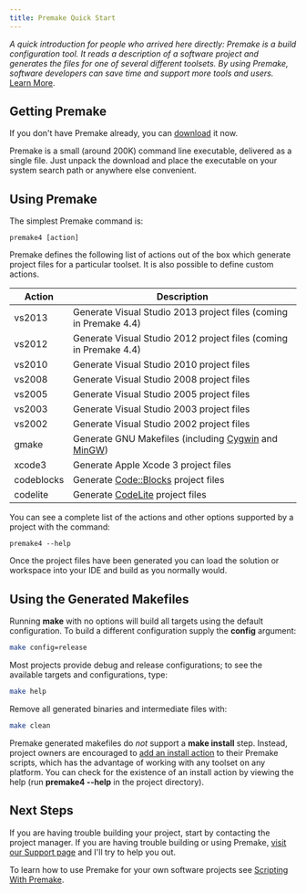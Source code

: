 ```yaml
---
title: Premake Quick Start
---
```


*A quick introduction for people who arrived here directly: Premake is a build configuration tool. It reads a description of a software project and generates the files for one of several different toolsets. By using Premake, software developers can save time and support more tools and users.* [Learn More](http://github.com/premake/premake-4.x/wiki).

## Getting Premake ##

If you don't have Premake already, you can [download](http://premake.github.io/download.html) it now.

Premake is a small (around 200K) command line executable, delivered as a single file. Just unpack the download and place the executable on your system search path or anywhere else convenient.

## Using Premake ##

The simplest Premake command is:

```
premake4 [action]
```

Premake defines the following list of actions out of the box which generate project files for a particular toolset. It is also possible to define custom actions.

| Action     | Description                                                         |
|------------|---------------------------------------------------------------------|
| vs2013     | Generate Visual Studio 2013 project files (coming in Premake 4.4)   |
| vs2012     | Generate Visual Studio 2012 project files (coming in Premake 4.4)   |
| vs2010     | Generate Visual Studio 2010 project files                           |
| vs2008     | Generate Visual Studio 2008 project files                           |
| vs2005     | Generate Visual Studio 2005 project files                           |
| vs2003     | Generate Visual Studio 2003 project files                           |
| vs2002     | Generate Visual Studio 2002 project files                           |
| gmake      | Generate GNU Makefiles (including [Cygwin][2] and [MinGW][3])       |
| xcode3     | Generate Apple Xcode 3 project files                                |
| codeblocks | Generate [Code::Blocks][4] project files                            |
| codelite   | Generate [CodeLite][5] project files                                |

You can see a complete list of the actions and other options supported by a project with the command:

```
premake4 --help
```

Once the project files have been generated you can load the solution or workspace into your IDE and build as you normally would.

## Using the Generated Makefiles ##

Running **make** with no options will build all targets using the default configuration. To build a different configuration supply the **config** argument:

```bash
make config=release
```

Most projects provide debug and release configurations; to see the available targets and configurations, type:

```bash
make help
```

Remove all generated binaries and intermediate files with:

```bash
make clean
```

Premake generated makefiles do *not* support a **make install** step. Instead, project owners are encouraged to [add an install action](Command-Line-Arguments.md) to their Premake scripts, which has the advantage of working with any toolset on any platform. You can check for the existence of an install action by viewing the help (run **premake4 --help** in the project directory).

## Next Steps ##

If you are having trouble building your project, start by contacting the project manager. If you are having trouble building or using Premake, [visit our Support page](https://github.com/premake/premake-4.x/wiki/Help) and I'll try to help you out.

To learn how to use Premake for your own software projects see [Scripting With Premake](Scripting-With-Premake.md).

[1]: https://github.com/premake/premake-4.x/wiki/Premake_Quick_Start
[2]: http://www.cygwin.com/
[3]: http://www.mingw.org/
[4]: http://www.codeblocks.org/
[5]: http://codelite.org/
